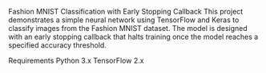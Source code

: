Fashion MNIST Classification with Early Stopping Callback
This project demonstrates a simple neural network using TensorFlow and Keras to classify images from the Fashion MNIST dataset. The model is designed with an early stopping callback that halts training once the model reaches a specified accuracy threshold.

Requirements
Python 3.x
TensorFlow 2.x
